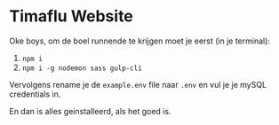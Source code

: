 # Timaflu Website

Oke boys, om de boel runnende te krijgen moet je eerst (in je terminal):

1. `npm i`
2. `npm i -g nodemon sass gulp-cli`

Vervolgens rename je de `example.env` file naar `.env` en vul je je mySQL credentials in.

En dan is alles geinstalleerd, als het goed is.
